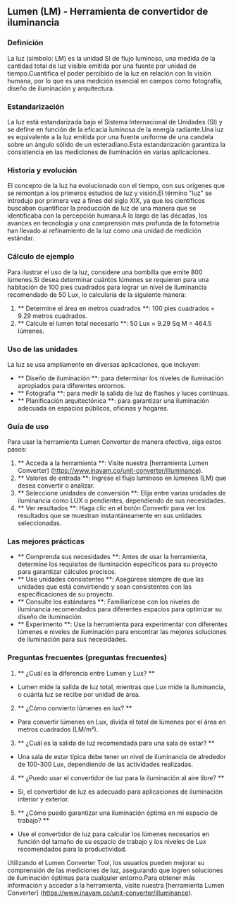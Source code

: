 ## Lumen (LM) - Herramienta de convertidor de iluminancia

### Definición
La luz (símbolo: LM) es la unidad SI de flujo luminoso, una medida de la cantidad total de luz visible emitida por una fuente por unidad de tiempo.Cuantifica el poder percibido de la luz en relación con la visión humana, por lo que es una medición esencial en campos como fotografía, diseño de iluminación y arquitectura.

### Estandarización
La luz está estandarizada bajo el Sistema Internacional de Unidades (SI) y se define en función de la eficacia luminosa de la energía radiante.Una luz es equivalente a la luz emitida por una fuente uniforme de una candela sobre un ángulo sólido de un esteradiano.Esta estandarización garantiza la consistencia en las mediciones de iluminación en varias aplicaciones.

### Historia y evolución
El concepto de la luz ha evolucionado con el tiempo, con sus orígenes que se remontan a los primeros estudios de luz y visión.El término "luz" se introdujo por primera vez a fines del siglo XIX, ya que los científicos buscaban cuantificar la producción de luz de una manera que se identificaba con la percepción humana.A lo largo de las décadas, los avances en tecnología y una comprensión más profunda de la fotometría han llevado al refinamiento de la luz como una unidad de medición estándar.

### Cálculo de ejemplo
Para ilustrar el uso de la luz, considere una bombilla que emite 800 lúmenes.Si desea determinar cuántos lúmenes se requieren para una habitación de 100 pies cuadrados para lograr un nivel de iluminancia recomendado de 50 Lux, lo calcularía de la siguiente manera:

1. ** Determine el área en metros cuadrados **: 100 pies cuadrados = 9.29 metros cuadrados.
2. ** Calcule el lumen total necesario **: 50 Lux × 9.29 Sq M = 464.5 lúmenes.

### Uso de las unidades
La luz se usa ampliamente en diversas aplicaciones, que incluyen:
- ** Diseño de iluminación **: para determinar los niveles de iluminación apropiados para diferentes entornos.
- ** Fotografía **: para medir la salida de luz de flashes y luces continuas.
- ** Planificación arquitectónica **: para garantizar una iluminación adecuada en espacios públicos, oficinas y hogares.

### Guía de uso
Para usar la herramienta Lumen Converter de manera efectiva, siga estos pasos:
1. ** Acceda a la herramienta **: Visite nuestra [herramienta Lumen Converter] (https://www.inayam.co/unit-converter/illuminance).
2. ** Valores de entrada **: Ingrese el flujo luminoso en lúmenes (LM) que desea convertir o analizar.
3. ** Seleccione unidades de conversión **: Elija entre varias unidades de iluminancia como LUX o pendientes, dependiendo de sus necesidades.
4. ** Ver resultados **: Haga clic en el botón Convertir para ver los resultados que se muestran instantáneamente en sus unidades seleccionadas.

### Las mejores prácticas
- ** Comprenda sus necesidades **: Antes de usar la herramienta, determine los requisitos de iluminación específicos para su proyecto para garantizar cálculos precisos.
- ** Use unidades consistentes **: Asegúrese siempre de que las unidades que está convirtiendo y sean consistentes con las especificaciones de su proyecto.
- ** Consulte los estándares **: Familiarícese con los niveles de iluminancia recomendados para diferentes espacios para optimizar su diseño de iluminación.
- ** Experimento **: Use la herramienta para experimentar con diferentes lúmenes e niveles de iluminación para encontrar las mejores soluciones de iluminación para sus necesidades.

### Preguntas frecuentes (preguntas frecuentes)

1. ** ¿Cuál es la diferencia entre Lumen y Lux? **
- Lumen mide la salida de luz total, mientras que Lux mide la iluminancia, o cuánta luz se recibe por unidad de área.

2. ** ¿Cómo convierto lúmenes en lux? **
- Para convertir lúmenes en Lux, divida el total de lúmenes por el área en metros cuadrados (LM/m²).

3. ** ¿Cuál es la salida de luz recomendada para una sala de estar? **
- Una sala de estar típica debe tener un nivel de iluminancia de alrededor de 100-300 Lux, dependiendo de las actividades realizadas.

4. ** ¿Puedo usar el convertidor de luz para la iluminación al aire libre? **
- Sí, el convertidor de luz es adecuado para aplicaciones de iluminación interior y exterior.

5. ** ¿Cómo puedo garantizar una iluminación óptima en mi espacio de trabajo? **
- Use el convertidor de luz para calcular los lúmenes necesarios en función del tamaño de su espacio de trabajo y los niveles de Lux recomendados para la productividad.

Utilizando el Lumen Converter Tool, los usuarios pueden mejorar su comprensión de las mediciones de luz, asegurando que logren soluciones de iluminación óptimas para cualquier entorno.Para obtener más información y acceder a la herramienta, visite nuestra [herramienta Lumen Converter] (https://www.inayam.co/unit-converter/illuminance).